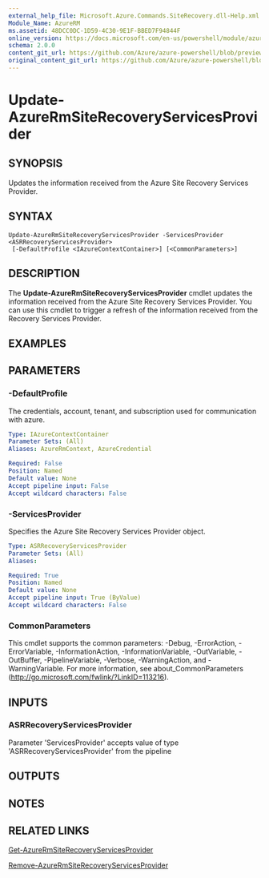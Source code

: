```yaml
---
external_help_file: Microsoft.Azure.Commands.SiteRecovery.dll-Help.xml
Module_Name: AzureRM
ms.assetid: 48DCC0DC-1D59-4C30-9E1F-BBED7F94844F
online_version: https://docs.microsoft.com/en-us/powershell/module/azurerm.siterecovery/update-azurermsiterecoveryservicesprovider
schema: 2.0.0
content_git_url: https://github.com/Azure/azure-powershell/blob/preview/src/ResourceManager/SiteRecovery/Commands.SiteRecovery/help/Update-AzureRmSiteRecoveryServicesProvider.md
original_content_git_url: https://github.com/Azure/azure-powershell/blob/preview/src/ResourceManager/SiteRecovery/Commands.SiteRecovery/help/Update-AzureRmSiteRecoveryServicesProvider.md
---
```


# Update-AzureRmSiteRecoveryServicesProvider

## SYNOPSIS
Updates the information received from the Azure Site Recovery Services Provider.

## SYNTAX

```
Update-AzureRmSiteRecoveryServicesProvider -ServicesProvider <ASRRecoveryServicesProvider>
 [-DefaultProfile <IAzureContextContainer>] [<CommonParameters>]
```

## DESCRIPTION
The **Update-AzureRmSiteRecoveryServicesProvider** cmdlet updates the information received from the Azure Site Recovery Services Provider.
You can use this cmdlet to trigger a refresh of the information received from the Recovery Services Provider.

## EXAMPLES

## PARAMETERS

### -DefaultProfile
The credentials, account, tenant, and subscription used for communication with azure.

```yaml
Type: IAzureContextContainer
Parameter Sets: (All)
Aliases: AzureRmContext, AzureCredential

Required: False
Position: Named
Default value: None
Accept pipeline input: False
Accept wildcard characters: False
```

### -ServicesProvider
Specifies the Azure Site Recovery Services Provider object.

```yaml
Type: ASRRecoveryServicesProvider
Parameter Sets: (All)
Aliases: 

Required: True
Position: Named
Default value: None
Accept pipeline input: True (ByValue)
Accept wildcard characters: False
```

### CommonParameters
This cmdlet supports the common parameters: -Debug, -ErrorAction, -ErrorVariable, -InformationAction, -InformationVariable, -OutVariable, -OutBuffer, -PipelineVariable, -Verbose, -WarningAction, and -WarningVariable. For more information, see about_CommonParameters (http://go.microsoft.com/fwlink/?LinkID=113216).

## INPUTS

### ASRRecoveryServicesProvider
Parameter 'ServicesProvider' accepts value of type 'ASRRecoveryServicesProvider' from the pipeline

## OUTPUTS

## NOTES

## RELATED LINKS

[Get-AzureRmSiteRecoveryServicesProvider](./Get-AzureRmSiteRecoveryServicesProvider.md)

[Remove-AzureRmSiteRecoveryServicesProvider](./Remove-AzureRmSiteRecoveryServicesProvider.md)
